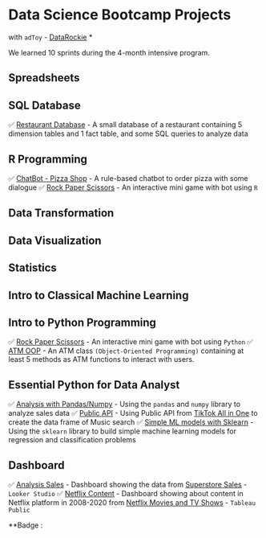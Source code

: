 # Data Science Bootcamp Projects
with `adToy` - [DataRockie](https://datarockie.com/) *

We learned 10 sprints during the 4-month intensive program.

## Spreadsheets

## SQL Database
 ✅ [Restaurant Database](SQL/DB_for_Restaurant.sql) - A small database of a restaurant containing 5 dimension tables and 1 fact table, and some SQL queries to analyze data

## R Programming
 ✅ [ChatBot - Pizza Shop](R/Chat_bot-Order_pizza.r) - A rule-based chatbot to order pizza with some dialogue
 ✅ [Rock Paper Scissors](R/Rock-Paper-Scissors.r) - An interactive mini game with bot using `R`

## Data Transformation

## Data Visualization

## Statistics

## Intro to Classical Machine Learning

## Intro to Python Programming
 ✅ [Rock Paper Scissors](Python/MiniGame-Rock_Paper_Scissors.ipynb) - An interactive mini game with bot using `Python`
 ✅ [ATM OOP](Python/Build_Class_ATM.py) - An ATM class `(Object-Oriented Programming)` containing at least 5 methods as ATM functions to interact with users.

## Essential Python for Data Analyst
 ✅ [Analysis with Pandas/Numpy](Python/Pandas_Numpy-Final_Project.ipynb) - Using the `pandas` and `numpy` library to analyze sales data
 ✅ [Public API](Python/Publice_API.ipynb) - Using Public API from [TikTok All in One](https://rapidapi.com/h0p3rwe/api/tiktok-all-in-one/) to create the data frame of Music search
 ✅ [Simple ML models with Sklearn](Python/Sklearn.ipynb) - Using the `sklearn` library to build simple machine learning models for regression and classification problems

## Dashboard
 ✅ [Analysis Sales](https://lookerstudio.google.com/reporting/10c4f24d-43f7-455c-8764-3e5afd77799d) - Dashboard showing the data from [Superstore Sales](https://public.tableau.com/app/resources/sample-data) - `Looker Studio`
 ✅ [Netflix Content](https://public.tableau.com/views/NetflixDashboard_16752420584000/Netflix_Dashboard?:language=en-US&:display_count=n&:origin=viz_share_link) - Dashboard showing about content in Netflix platform in 2008-2020 from [Netflix Movies and TV Shows](https://www.kaggle.com/datasets/shivamb/netflix-shows) - `Tableau Public`



**Badge : 
